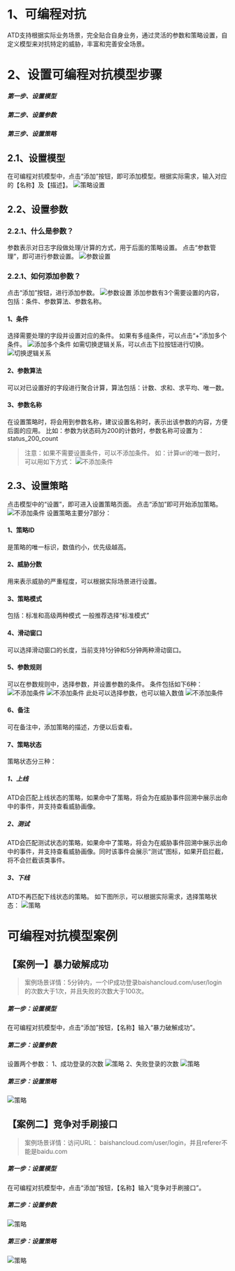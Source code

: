 # 1、可编程对抗
ATD支持根据实际业务场景，完全贴合自身业务，通过灵活的参数和策略设置，自定义模型来对抗特定的威胁，丰富和完善安全场景。
#  2、设置可编程对抗模型步骤
##### 第一步、设置模型
##### 第二步、设置参数
##### 第三步、设置策略
## 2.1、设置模型
在可编程对抗模型中，点击“添加”按钮，即可添加模型。根据实际需求，输入对应的【名称】及【描述】。
![策略设置](images/log/2.1策略设置.png)
## 2.2、设置参数
### 2.2.1、什么是参数？
参数表示对日志字段做处理/计算的方式，用于后面的策略设置。
点击“参数管理”，即可进行参数设置。
![参数设置](images/log/2.2.1参数设置.png)
### 2.2.1、如何添加参数？
点击“添加”按钮，进行添加参数。
![参数设置](images/log/2.2.1添加参数.png)
添加参数有3个需要设置的内容，包括：条件、参数算法、参数名称。
#### 1、条件
选择需要处理的字段并设置对应的条件。
如果有多组条件，可以点击“+”添加多个条件。
![添加多个条件](images/log/2.2.1添加多个条件.png)
如需切换逻辑关系，可以点击下拉按钮进行切换。
![切换逻辑关系](images/log/2.2.1切换逻辑关系.png)
#### 2、参数算法
可以对已设置好的字段进行聚合计算，算法包括：计数、求和、求平均、唯一数。
#### 3、参数名称
在设置策略时，将会用到参数名称，建议设置名称时，表示出该参数的内容，方便后面的应用。
比如：参数为状态码为200的计数时，参数名称可设置为：status_200_count

> 注意：如果不需要设置条件，可以不添加条件。
如：计算uri的唯一数时，可以用如下方式：
![不添加条件](images/log/2.2.1不添加条件.png)

## 2.3、设置策略
点击模型中的“设置”，即可进入设置策略页面。
点击“添加”即可开始添加策略。
![不添加条件](images/log/2.3添加策略.png)
设置策略主要分7部分：
#### 1、策略ID
是策略的唯一标识，数值约小，优先级越高。
#### 2、威胁分数
用来表示威胁的严重程度，可以根据实际场景进行设置。
#### 3、策略模式
包括：标准和高级两种模式
一般推荐选择“标准模式”
#### 4、滑动窗口
可以选择滑动窗口的长度，当前支持1分钟和5分钟两种滑动窗口。
#### 5、参数规则
可以在参数规则中，选择参数，并设置参数的条件。
条件包括如下6种：
![不添加条件](images/log/2.3参数条件.png)
![不添加条件](images/log/2.3条件内容.png)
此处可以选择参数，也可以输入数值
![不添加条件](images/log/2.3参数值.png)
#### 6、备注
可在备注中，添加策略的描述，方便以后查看。
#### 7、策略状态
策略状态分三种：
##### 1、上线
ATD会匹配上线状态的策略，如果命中了策略，将会为在威胁事件回溯中展示出命中的事件，并支持查看威胁画像。
##### 2、测试
ATD会匹配测试状态的策略，如果命中了策略，将会为在威胁事件回溯中展示出命中的事件，并支持查看威胁画像。同时该事件会展示“测试”图标，如果开启拦截，将不会拦截该类事件。
##### 3、下线
ATD不再匹配下线状态的策略。
如下图所示，可以根据实际需求，选择策略状态：
![策略](images/log/策略状态设置.png)
# 可编程对抗模型案例
## 【案例一】暴力破解成功
>  案例场景详情：5分钟内，一个IP成功登录baishancloud.com/user/login的次数大于1次，并且失败的次数大于100次。
##### 第一步：设置模型
在可编程对抗模型中，点击“添加”按钮，【名称】输入“暴力破解成功”。
##### 第二步：设置参数
设置两个参数：
1、成功登录的次数
![策略](images/log/成功登录的次数.png)
2、失败登录的次数
![策略](images/log/失败登录的次数.png)
##### 第三步：设置策略
![策略](images/log/失败了100次成功了1次.png)

## 【案例二】竞争对手刷接口
> 案例场景详情：访问URL： baishancloud.com/user/login，并且referer不能是baidu.com
##### 第一步：设置模型
在可编程对抗模型中，点击“添加”按钮，【名称】输入“竞争对手刷接口”。
##### 第二步：设置参数
![策略](images/log/访问某URL并且referfer是百度.png)
##### 第三步：设置策略
![策略](images/log/访问某URL并且referer是百度的规则.png)
